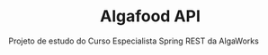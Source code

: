 <h1 align="center"> Algafood API </h1>
Projeto de estudo do Curso Especialista Spring REST da AlgaWorks
